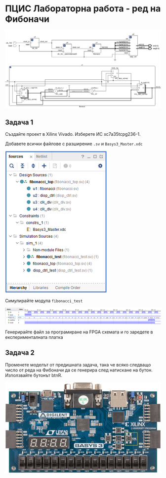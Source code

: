 # ПЦИС Лабораторна работа - ред на Фибоначи

![блокова схема](fibonacci-block.png)
![схема](fibonacci-sch.png)

## Задача 1

Създайте проект в Xilinx Vivado. Изберете ИС xc7a35tcpg236-1.

Добавете всички файлове с разширение `.sv` и `Basys3_Master.xdc`

![design structure](sources.png)

Симулирайте модула `fibonacci_test`

![fibonacci_test simulation](fibonacci-sim-dec.png)

Генерирайте файл за програмиране на FPGA схемата и го заредете в експерименталната платка

## Задача 2

Променете моделът от предишната задача, така че всяко следващо число от реда на Фибоначи да се генерира след натискане на бутон. Използвайте бутонът btnR.

![бутон btnR](xilinx-basys-3-btnR.jpg)
